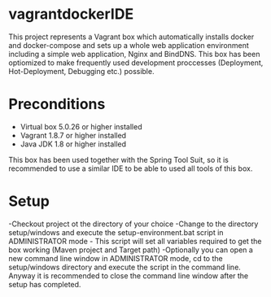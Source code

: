 # vagrantdockerIDE
This project represents a Vagrant box which automatically installs docker and docker-compose and sets up a whole web application environment including a simple web application, Nginx and BindDNS. This box has been optiomized to make frequently used development proccesses (Deployment, Hot-Deployment, Debugging etc.) possible.

# Preconditions
- Virtual box 5.0.26 or higher installed
- Vagrant 1.8.7 or higher installed
- Java JDK 1.8 or higher installed

This box has been used together with the Spring Tool Suit, so it is recommended to use a similar IDE to be able to used all tools of this box.

# Setup

-Checkout project ot the directory of your choice
-Change to the directory setup/windows and execute the setup-environment.bat script in ADMINISTRATOR mode
	- This script will set all variables required to get the box working (Maven project and Target path)
-Optionally you can open a new command line window in ADMINISTRATOR mode, cd to the setup/windows directory and execute the script in the command line. Anyway it is recommended to close the command line window after the setup has completed.

